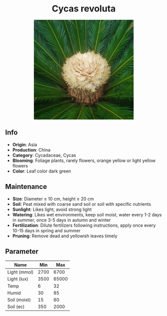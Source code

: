 <h1 align='center'>Cycas revoluta</h1>
<p align="center">
    <img 
        align='center'
        width='320'
        src="../images/cycas revoluta.png" 
        alt='Cycas revoluta' />
</p>

## Info

 - **Origin**: Asia
 - **Production**: China
 - **Category**: Cycadaceae, Cycas
 - **Blooming**: Foliage plants, rarely flowers, orange yellow or light yellow flowers
 - **Color**: Leaf color dark green

## Maintenance

 - **Size**: Diameter ≥ 10 cm, height ≥ 20 cm
 - **Soil**: Peat mixed with coarse sand soil or soil with specific nutrients
 - **Sunlight**: Likes light, avoid strong light
 - **Watering**: Likes wet environments, keep soil moist, water every 1-2 days in summer, once 3-5 days in autumn and winter
 - **Fertilization**: Dilute fertilizers following instructions, apply once every 10-15 days in spring and summer
 - **Pruning**: Remove dead and yellowish leaves timely

## Parameter

| Name         | Min  | Max   |
|--------------|------|-------|
| Light (mmol) | 2700 | 6700  |
| Light (lux)  | 3500 | 65000 |
| Temp         | 6    | 32    |
| Humid        | 30   | 85    |
| Soil (moist) | 15   | 60    |
| Soil (ec)    | 350  | 2000  |